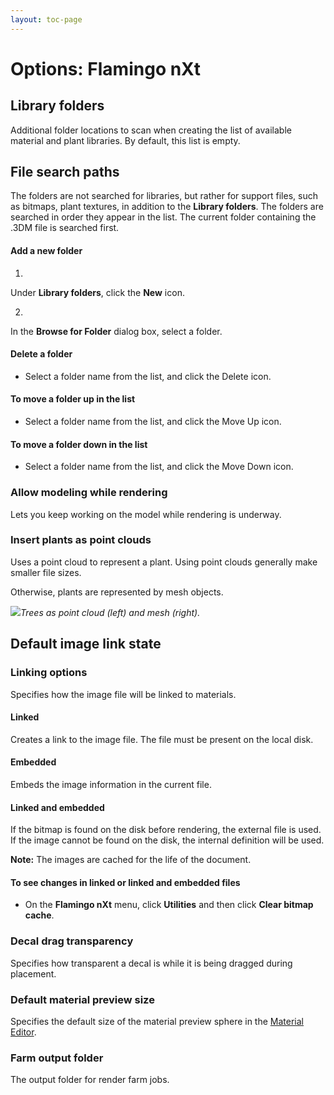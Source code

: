 ```yaml
---
layout: toc-page
---
```



# Options: Flamingo nXt
 


## Library folders
 

Additional folder locations to scan when creating the list of available material and plant libraries. By default, this list is empty.


## File search paths
 

The folders are not searched for libraries, but rather for support files, such as bitmaps, plant textures, in addition to the **Library folders**. The folders are searched in order they appear in the list. The current folder containing the .3DM file is searched first.


#### Add a new folder

1.

Under **Library folders**, click the **New** icon.

2.

In the **Browse for Folder** dialog box, select a folder.


#### Delete a folder

 * Select a folder name from the list, and click the Delete icon.

#### To move a folder up in the list

 * Select a folder name from the list, and click the Move Up icon.

#### To move a folder down in the list

 * Select a folder name from the list, and click the Move Down icon.

### Allow modeling while rendering
 

Lets you keep working on the model while rendering is underway.


### Insert plants as point clouds
 

Uses a point cloud to represent a plant. Using point clouds generally make smaller file sizes.

Otherwise, plants are represented by mesh objects.


 *<img src="treespointcloudormesh.png"/>Trees as point cloud (left) and mesh (right).* 

## Default image link state
 


### Linking options
 

Specifies how the image file will be linked to materials.


#### Linked

Creates a link to the image file. The file must be present on the local disk.


#### Embedded

Embeds the image information in the current file.


#### Linked and embedded

If the bitmap is found on the disk before rendering, the external file is used. If the image cannot be found on the disk, the internal definition will be used.

 **Note:** The images are cached for the life of the document.


#### To see changes in linked or linked and embedded files

 * On the **Flamingo nXt** menu, click **Utilities** and then click **Clear bitmap cache**.

### Decal drag transparency
 

Specifies how transparent a decal is while it is being dragged during placement.


### Default material preview size
 

Specifies the default size of the material preview sphere in the [Material Editor](../materials/advanced-material-properties-main.html#preview).


### Farm output folder
 

The output folder for render farm jobs.

